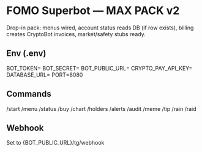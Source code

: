 # FOMO Superbot — MAX PACK v2

Drop-in pack: menus wired, account status reads DB (if row exists), billing creates CryptoBot invoices, market/safety stubs ready.

## Env (.env)
BOT_TOKEN=
BOT_SECRET=
BOT_PUBLIC_URL=
CRYPTO_PAY_API_KEY=
DATABASE_URL=
PORT=8080

## Commands
/start /menu /status /buy /chart /holders /alerts /audit /meme /tip /rain /raid

## Webhook
Set to {BOT_PUBLIC_URL}/tg/webhook
